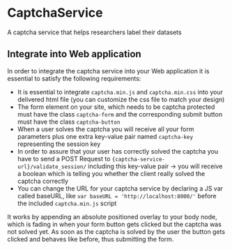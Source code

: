 # CaptchaService
A captcha service that helps researchers label their datasets


## Integrate into Web application

In order to integrate the captcha service into your Web application it is essential to satisfy the following requirements:
- It is essential to integrate `captcha.min.js` and `captcha.min.css` into your delivered html file (you can customize the css file to match your design)
- The form element on your site, which needs to be captcha protected must have the class `captcha-form` and the corresponding submit button must have the class `captcha-button`
- When a user solves the captcha you will receive all your form parameters plus one extra key-value pair named `captcha-key` representing the session key
- In order to assure that your user has correctly solved the captcha you have to send a POST Request to `{captcha-service-url}/validate_session/` including this key-value pair -> you will receive a boolean which is telling you whether the client really solved the captcha correctly
- You can change the URL for your captcha service by declaring a JS var called baseURL, like `var baseURL = 'http://localhost:8000/'` before the included `captcha.min.js` script

It works by appending an absolute positioned overlay to your body node, which is fading in when your form button gets clicked but the captcha was not solved yet. As soon as the captcha is solved by the user the button gets clicked and behaves like before, thus submitting the form.
